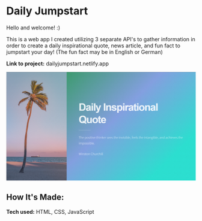 # Daily Jumpstart
Hello and welcome! :)

This is a web app I created utilizing 3 separate API's to gather information in order to create a daily inspirational quote, news article, and fun fact to jumpstart your day! (The fun fact may be in English or German) 

**Link to project:** dailyjumpstart.netlify.app

<img src="dailyjumpstartscreenshot.png">

## How It's Made:

**Tech used:** HTML, CSS, JavaScript


